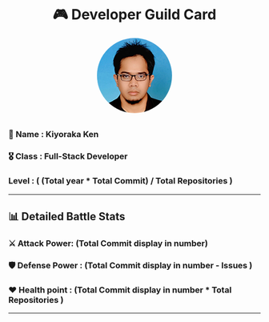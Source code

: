 <div align="center">

# 🎮 Developer Guild Card
  
<!-- Replace with your profile image -->
<img src="./assets/profile.png" width="150" height="150" style="border-radius: 50%"/>
  
</div>

##    

### 👤 Name : Kiyoraka Ken

### 🎖️ Class : Full-Stack Developer

### Level : ( (Total year * Total Commit) / Total Repositories ) 

---

## 📊 Detailed Battle Stats
  
### ⚔️ Attack Power: (Total Commit display in number)
 
### 🛡️ Defense Power : (Total Commit display in number - Issues )

### ❤️ Health point : (Total Commit display in number * Total Repositories  )

---











